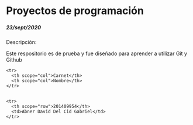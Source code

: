 
<h1>Proyectos de programación</h1>
<h5>23/sept/2020</h5>	

<p>Descripción: </p>	
<p>Este respositorio es de prueba y fue diseñado para aprender a utilizar Git y Github</p>

<table>
  
    <tr>
      <th scope="col">Carnet</th>
      <th scope="col">Nombre</th>
    </tr>
  
  
    <tr>
      <th scope="row">201409954</th>
      <td>Abner David Del Cid Gabriel</td>
    </tr>

</table>

</div>
